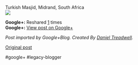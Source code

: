 <!--
date: '2012-04-22'
published: true
slug: 2012-04-turkish-masjid-midrand-south-africa_7258
time_to_read: 5
title: Turkish Masjid, Midrand, South Africa
-->

Turkish Masjid, Midrand, South Africa  
[![](https://lh3.googleusercontent.com/-x4EYUv3LpxE/T5QENpQo3_I/AAAAAAAAHBc/-KfwFQoteYU/s0-d/20120422_140145.jpg)](https://lh3.googleusercontent.com/-x4EYUv3LpxE/T5QENpQo3_I/AAAAAAAAHBc/-KfwFQoteYU/s0-d/20120422_140145.jpg)

**Google+:** Reshared [1](https://plus.google.com/103392016560023386646/posts/azCDGH3VM6A) times  
 **Google+:** [View post on Google+](https://plus.google.com/103392016560023386646/posts/azCDGH3VM6A)

  
  
*Post imported by Google+Blog. Created By [Daniel Treadwell](http://minimali.se/).*

[Original post](https://ysfk.blogspot.com/2012/04/turkish-masjid-midrand-south-africa_7258.html)

#google+ #legacy-blogger 